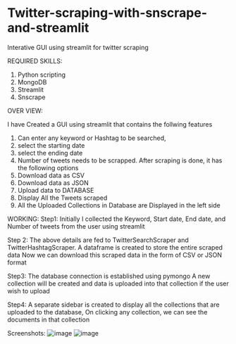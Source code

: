 # Twitter-scraping-with-snscrape-and-streamlit
Interative GUI using streamlit for twitter scraping 

REQUIRED SKILLS:
1.	Python scripting
2.	MongoDB
3.	Streamlit
4.	Snscrape

OVER VIEW:

I have Created a GUI using streamlit that contains the follwing  features
1. Can enter any keyword or Hashtag to be searched, 
2. select the starting date 
3. select the ending date  
4. Number of tweets needs to be scrapped.
After scraping is done, it has the following options
1.	Download data as CSV
2.	Download data as JSON
3.	Upload data to DATABASE
4.	Display All the Tweets scraped
5.	All the Uploaded Collections in Database are Displayed in the left side

WORKING:
Step1:
Initially I collected the Keyword, Start date, End date, and Number of tweets from the user using streamlit

Step 2:
The above details are fed to TwitterSearchScraper and TwitterHashtagScraper.
A dataframe is created to store the entire scraped data
Now we can download this scraped data in the form of CSV or JSON format 

Step3:
The database connection is established using pymongo
A new collection will be created and data is uploaded into that collection  if the user wish to upload 

Step4:
A separate sidebar is created to display all the collections that are uploaded to the database, On clicking any collection, we can see the documents in that collection

Screenshots:
![image](https://user-images.githubusercontent.com/116662776/214135502-ee88fb03-f683-44d2-8e08-010ac4bd6866.png)
![image](https://user-images.githubusercontent.com/116662776/214135783-3464a7f5-3faa-4c2d-837a-30c4db3c754c.png)


